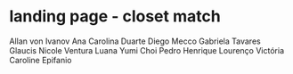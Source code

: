 # landing page - closet match
Allan von Ivanov
Ana Carolina Duarte
Diego Mecco
Gabriela Tavares
Glaucis Nicole Ventura
Luana Yumi Choi
Pedro Henrique Lourenço
Victória Caroline Epifanio
